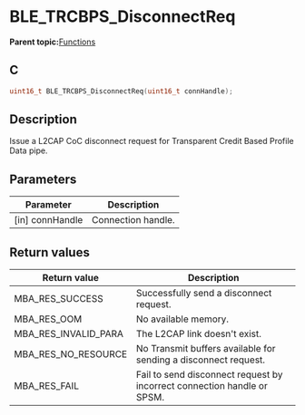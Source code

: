 # BLE\_TRCBPS\_DisconnectReq

**Parent topic:**[Functions](GUID-3C6DA67B-6B8B-4EE9-8ADE-6C1159144535.md)

## C

```c
uint16_t BLE_TRCBPS_DisconnectReq(uint16_t connHandle);
```

## Description

Issue a L2CAP CoC disconnect request for Transparent Credit Based Profile Data pipe.

## Parameters

|Parameter|Description|
|---------|-----------|
|\[in\] connHandle|Connection handle.|

## Return values

|Return value|Description|
|------------|-----------|
|MBA\_RES\_SUCCESS|Successfully send a disconnect request.|
|MBA\_RES\_OOM|No available memory.|
|MBA\_RES\_INVALID\_PARA|The L2CAP link doesn't exist.|
|MBA\_RES\_NO\_RESOURCE|No Transmit buffers available for sending a disconnect request.|
|MBA\_RES\_FAIL|Fail to send disconnect request by incorrect connection handle or SPSM.|


